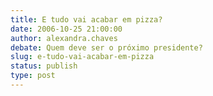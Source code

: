 ```yaml
---
title: E tudo vai acabar em pizza?
date: 2006-10-25 21:00:00
author: alexandra.chaves
debate: Quem deve ser o próximo presidente?
slug: e-tudo-vai-acabar-em-pizza
status: publish 
type: post
---
```



